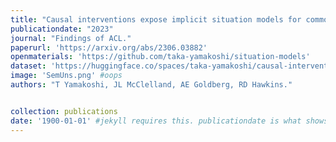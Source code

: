 ```yaml
---
title: "Causal interventions expose implicit situation models for commonsense language understanding."
publicationdate: "2023"
journal: "Findings of ACL."
paperurl: 'https://arxiv.org/abs/2306.03882'
openmaterials: 'https://github.com/taka-yamakoshi/situation-models'
dataset: 'https://huggingface.co/spaces/taka-yamakoshi/causal-intervention-demo'
image: 'SemUns.png' #oops
authors: "T Yamakoshi, JL McClelland, AE Goldberg, RD Hawkins."


collection: publications
date: '1900-01-01' #jekyll requires this. publicationdate is what shows up
---
```

